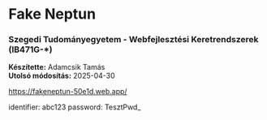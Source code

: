 # Fake Neptun

### Szegedi Tudományegyetem - Webfejlesztési Keretrendszerek (IB471G-\*)

**Készítette:** Adamcsik Tamás  
**Utolsó módosítás:** 2025-04-30

https://fakeneptun-50e1d.web.app/

identifier: abc123
password: TesztPwd\_
